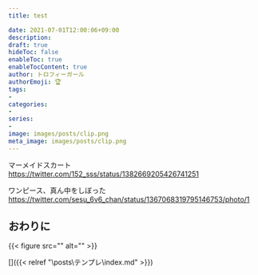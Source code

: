 ```yaml
---
title: test

date: 2021-07-01T12:00:06+09:00
description: 
draft: true
hideToc: false
enableToc: true
enableTocContent: true
author: トロフィーガール
authorEmoji: 🏆
tags:
- 
categories:
- 
series:
- 
image: images/posts/clip.png
meta_image: images/posts/clip.png
---
```


マーメイドスカート
https://twitter.com/152_sss/status/1382669205426741251

ワンピース、真ん中をしぼった
https://twitter.com/sesu_6v6_chan/status/1367068319795146753/photo/1


## おわりに
{{< figure src="" alt="" >}}

[]({{< relref "\posts\テンプレ\index.md" >}})